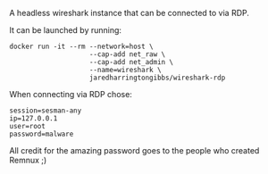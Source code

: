 A headless wireshark instance that can be connected to via RDP.

It can be launched by running:
```
docker run -it --rm --network=host \                             
                    --cap-add net_raw \
                    --cap-add net_admin \
                    --name=wireshark \
                    jaredharringtongibbs/wireshark-rdp
```

When connecting via RDP chose:

```
session=sesman-any
ip=127.0.0.1
user=root
password=malware
```

All credit for the amazing password goes to the people who created Remnux ;)
